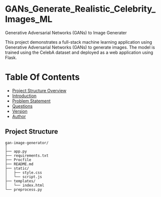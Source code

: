 # GANs_Generate_Realistic_Celebrity_Images_ML
Generative Adversarial Networks (GANs) to Image Generater

This project demonstrates a full-stack machine learning application using Generative Adversarial Networks (GANs) to generate images. The model is trained using the CelebA dataset and deployed as a web application using Flask.

# Table Of Contents
-  [Project Structure Overview](#project-structure-overview)
-  [Introduction](#introduction)
-  [Problem Statement](#problem-statement)
-  [Questions](#questions)
-  [Version](#version)
-  [Author](#author)
  
## Project Structure

```plaintext
gan-image-generator/
│
├── app.py
├── requirements.txt
├── Procfile
├── README.md
├── static/
│   ├── style.css
│   └── script.js
├── templates/
│   └── index.html
└── preprocess.py
